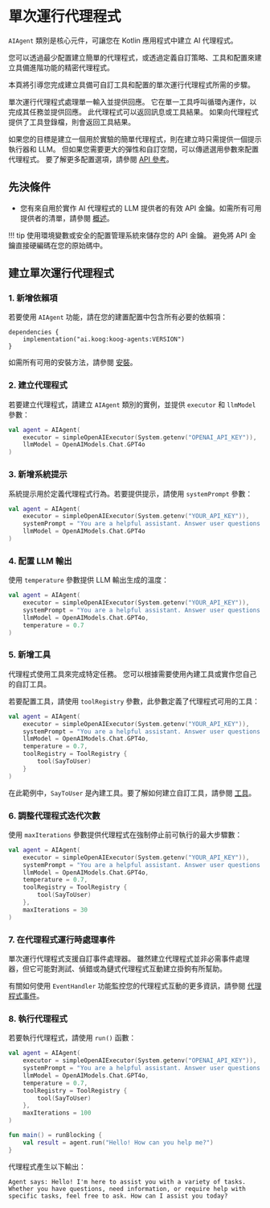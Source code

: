 # 單次運行代理程式

`AIAgent` 類別是核心元件，可讓您在 Kotlin 應用程式中建立 AI 代理程式。

您可以透過最少配置建立簡單的代理程式，或透過定義自訂策略、工具和配置來建立具備進階功能的精密代理程式。

本頁將引導您完成建立具備可自訂工具和配置的單次運行代理程式所需的步驟。

單次運行代理程式處理單一輸入並提供回應。
它在單一工具呼叫循環內運作，以完成其任務並提供回應。
此代理程式可以返回訊息或工具結果。
如果向代理程式提供了工具登錄檔，則會返回工具結果。

如果您的目標是建立一個用於實驗的簡單代理程式，則在建立時只需提供一個提示執行器和 LLM。
但如果您需要更大的彈性和自訂空間，可以傳遞選用參數來配置代理程式。
要了解更多配置選項，請參閱 [API 參考](https://api.koog.ai/agents/agents-core/ai.koog.agents.core.agent/-a-i-agent/-a-i-agent.html)。

## 先決條件

- 您有來自用於實作 AI 代理程式的 LLM 提供者的有效 API 金鑰。如需所有可用提供者的清單，請參閱 [概述](index.md)。

!!! tip
    使用環境變數或安全的配置管理系統來儲存您的 API 金鑰。
    避免將 API 金鑰直接硬編碼在您的原始碼中。

## 建立單次運行代理程式

### 1. 新增依賴項

若要使用 `AIAgent` 功能，請在您的建置配置中包含所有必要的依賴項：

```
dependencies {
    implementation("ai.koog:koog-agents:VERSION")
}
```

如需所有可用的安裝方法，請參閱 [安裝](index.md#installation)。

### 2. 建立代理程式

若要建立代理程式，請建立 `AIAgent` 類別的實例，並提供 `executor` 和 `llmModel` 參數：

```kotlin
val agent = AIAgent(
    executor = simpleOpenAIExecutor(System.getenv("OPENAI_API_KEY")),
    llmModel = OpenAIModels.Chat.GPT4o
)
```

### 3. 新增系統提示

系統提示用於定義代理程式行為。若要提供提示，請使用 `systemPrompt` 參數：

```kotlin
val agent = AIAgent(
    executor = simpleOpenAIExecutor(System.getenv("YOUR_API_KEY")),
    systemPrompt = "You are a helpful assistant. Answer user questions concisely.",
    llmModel = OpenAIModels.Chat.GPT4o
)
```

### 4. 配置 LLM 輸出

使用 `temperature` 參數提供 LLM 輸出生成的溫度：

```kotlin
val agent = AIAgent(
    executor = simpleOpenAIExecutor(System.getenv("YOUR_API_KEY")),
    systemPrompt = "You are a helpful assistant. Answer user questions concisely.",
    llmModel = OpenAIModels.Chat.GPT4o,
    temperature = 0.7
)
```

### 5. 新增工具

代理程式使用工具來完成特定任務。
您可以根據需要使用內建工具或實作您自己的自訂工具。

若要配置工具，請使用 `toolRegistry` 參數，此參數定義了代理程式可用的工具：

```kotlin
val agent = AIAgent(
    executor = simpleOpenAIExecutor(System.getenv("YOUR_API_KEY")),
    systemPrompt = "You are a helpful assistant. Answer user questions concisely.",
    llmModel = OpenAIModels.Chat.GPT4o,
    temperature = 0.7,
    toolRegistry = ToolRegistry {
        tool(SayToUser)
    }
)
```
在此範例中，`SayToUser` 是內建工具。要了解如何建立自訂工具，請參閱 [工具](tools-overview.md)。

### 6. 調整代理程式迭代次數

使用 `maxIterations` 參數提供代理程式在強制停止前可執行的最大步驟數：

```kotlin
val agent = AIAgent(
    executor = simpleOpenAIExecutor(System.getenv("YOUR_API_KEY")),
    systemPrompt = "You are a helpful assistant. Answer user questions concisely.",
    llmModel = OpenAIModels.Chat.GPT4o,
    temperature = 0.7,
    toolRegistry = ToolRegistry {
        tool(SayToUser)
    },
    maxIterations = 30
)
```

### 7. 在代理程式運行時處理事件

單次運行代理程式支援自訂事件處理器。
雖然建立代理程式並非必需事件處理器，但它可能對測試、偵錯或為鏈式代理程式互動建立掛鉤有所幫助。

有關如何使用 `EventHandler` 功能監控您的代理程式互動的更多資訊，請參閱 [代理程式事件](agent-events.md)。

### 8. 執行代理程式

若要執行代理程式，請使用 `run()` 函數：

```kotlin
val agent = AIAgent(
    executor = simpleOpenAIExecutor(System.getenv("OPENAI_API_KEY")),
    systemPrompt = "You are a helpful assistant. Answer user questions concisely.",
    llmModel = OpenAIModels.Chat.GPT4o,
    temperature = 0.7,
    toolRegistry = ToolRegistry {
        tool(SayToUser)
    },
    maxIterations = 100
)

fun main() = runBlocking {
    val result = agent.run("Hello! How can you help me?")
}
```

代理程式產生以下輸出：

```
Agent says: Hello! I'm here to assist you with a variety of tasks. Whether you have questions, need information, or require help with specific tasks, feel free to ask. How can I assist you today?